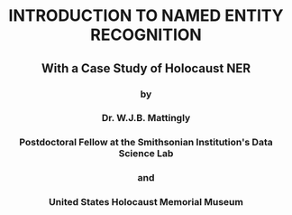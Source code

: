 # <p align="center">INTRODUCTION TO NAMED ENTITY RECOGNITION</p>
## <p align="center">With a Case Study of Holocaust NER</p>
### <p align="center">by</p>
### <p align="center">Dr. W.J.B. Mattingly</p>
### <p align="center">Postdoctoral Fellow at the Smithsonian Institution's Data Science Lab</p>
### <p align="center">and</p>
### <p align="center">United States Holocaust Memorial Museum</p>
